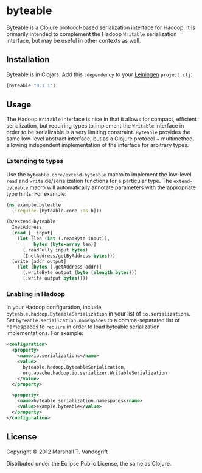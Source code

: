 # byteable

Byteable is a Clojure protocol-based serialization interface for Hadoop.  It is
primarily intended to complement the Hadoop `Writable` serialization interface,
but may be useful in other contexts as well.

## Installation

Byteable is in Clojars.  Add this `:dependency` to your
[Leiningen](https://github.com/technomancy/leiningen) `project.clj`:

```clj
[byteable "0.1.1"]
```

## Usage

The Hadoop `Writable` interface is nice in that it allows for compact,
efficient serialization, but requiring types to implement the `Writable`
interface in order to be serializable is a very limiting constraint.
`Byteable` provides the same low-level abstract interface, but as a Clojure
protocol + multimethod, allowing independent implementation of the interface
for arbitrary types.

### Extending to types

Use the `byteable.core/extend-byteable` macro to implement the low-level `read`
and `write` de/serialization functions for a particular type.  The
`extend-byteable` macro will automatically annotate parameters with the
appropriate type hints.  For example:

```clj
(ns example.byteable
  (:require [byteable.core :as b]))

(b/extend-byteable
  InetAddress
  (read [_ input]
    (let [len (int (.readByte input)), 
          bytes (byte-array len)]
      (.readFully input bytes)
      (InetAddress/getByAddress bytes)))
  (write [addr output]
    (let [bytes (.getAddress addr)]
      (.writeByte output (byte (alength bytes)))
      (.write output bytes))))
```

### Enabling in Hadoop

In your Hadoop configuration, include `byteable.hadoop.ByteableSerialization`
in your list of `io.serializations`.  Set `byteable.serialization.namespaces`
to a comma-separated list of namespaces to `require` in order to load byteable
serialization implementations.  For example:

```xml
<configuration>
  <property>
    <name>io.serializations</name>
    <value>
      byteable.hadoop.ByteableSerialization,
      org.apache.hadoop.io.serializer.WritableSerialization
    </value>
  </property>

  <property>
    <name>byteable.serialization.namespaces</name>
    <value>example.byteable</value>
  </property>
</configuration>
```

## License

Copyright © 2012 Marshall T. Vandegrift

Distributed under the Eclipse Public License, the same as Clojure.
